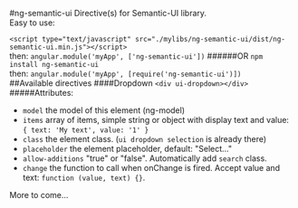 #ng-semantic-ui
Directive(s) for Semantic-UI library.  
Easy to use:

`<script type="text/javascript" src="./mylibs/ng-semantic-ui/dist/ng-semantic-ui.min.js"></script>`  
then: `angular.module('myApp', ['ng-semantic-ui'])`
######OR
`npm install ng-semantic-ui`  
then: `angular.module('myApp', [require('ng-semantic-ui')])`  
##Available directives
####Dropdown
`<div ui-dropdown></div>`
#####Attributes:
- `model` the model of this element (ng-model)
- `items` array of items, simple string or object with display text and value: `{ text: 'My text', value: '1' }`
- `class` the element class. (`ui dropdown selection` is already there)
- `placeholder` the element placeholder, default: "Select..."
- `allow-additions` "true" or "false". Automatically add `search` class.
- `change` the function to call when onChange is fired. Accept value and text: `function (value, text) {}`.


More to come...